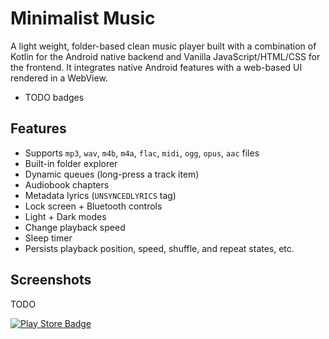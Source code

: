 # Minimalist Music

A light weight, folder-based clean music player built with a combination of Kotlin for the Android native backend and Vanilla JavaScript/HTML/CSS for the frontend. It integrates native Android features with a web-based UI rendered in a WebView.

- TODO badges

## Features
- Supports `mp3`, `wav`, `m4b`, `m4a`, `flac`, `midi`, `ogg`, `opus`, `aac` files
- Built-in folder explorer
- Dynamic queues (long-press a track item)
- Audiobook chapters
- Metadata lyrics (`UNSYNCEDLYRICS` tag)
- Lock screen + Bluetooth controls
- Light + Dark modes
- Change playback speed
- Sleep timer
- Persists playback position, speed, shuffle, and repeat states, etc.

## Screenshots
TODO

[![Play Store Badge](other/play-store-badge.png)](https://play.google.com/store/apps/details?id=mohsen.muhammad.minimalist)

